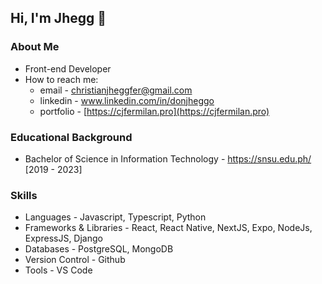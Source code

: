 ## Hi, I'm Jhegg 👋


### About Me
* Front-end Developer
* How to reach me: 
    * email - christianjheggfer@gmail.com
    * linkedin - www.linkedin.com/in/donjheggo
    * portfolio - [https://cjfermilan.pro](https://cjfermilan.pro)

### Educational Background
* Bachelor of Science in Information Technology - https://snsu.edu.ph/ [2019 - 2023]

### Skills
* Languages - Javascript, Typescript, Python
* Frameworks & Libraries - React, React Native, NextJS, Expo, NodeJs, ExpressJS, Django
* Databases - PostgreSQL, MongoDB
* Version Control - Github
* Tools - VS Code

